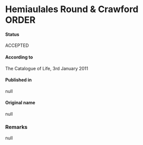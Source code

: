 Hemiaulales Round & Crawford ORDER
=======

#### Status
ACCEPTED

#### According to
The Catalogue of Life, 3rd January 2011

#### Published in
null

#### Original name
null

### Remarks
null